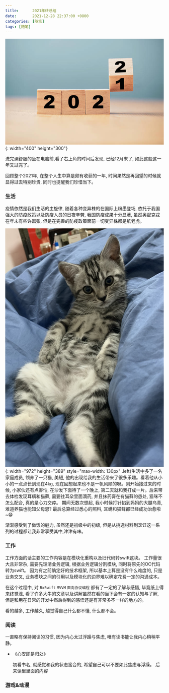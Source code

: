 ```yaml
---
title:      2021年终总结
date:       2021-12-28 22:37:00 +0800
categories: [随笔]
tags: [随笔]
---
```


![header image](/assets/img/common/post-2021-2022.jpeg){: width="400" height="300"}

洗完澡舒服的坐在电脑前,看了右上角的时间后发现, 已经12月末了, 如此这般这一年又过完了。

回顾整个2021年, 在整个人生中算是颇有收获的一年, 时间果然是再回望的时候就显得过去特别珍贵, 同时也提醒我们珍惜当下。

### 生活

疫情依然是我们生活的主旋律, 随着各种变异株的在国际上粉墨登场, 依托于我国强大的防疫政策以及防疫人员的日夜辛劳, 我国防疫成果十分显著, 虽然奥密克戎在年末有些许嚣张, 但是在完善的防疫政策面前一切变异株都是纸老虎。

![cat image](/assets/img/common/post-cat-pipi.jpg){: width="972" height="389" style="max-width: 130px" .left}生活中多了一名家庭成员, 领养了一只猫, 美短, 他的出现给我的生活带来了很多乐趣。看着他从小小的一点点长到现在4kg, 现在回想起来也不是一帆风顺的呀。刚开始接过来的时候, 小家伙还有点害怕, 在沙发下面待了一个晚上, 第二天就和我打成一片。后来带去体检发现耳螨和猫藓, 需要往耳朵里面滴药, 并且抹药膏在有猫藓的患处, 猫咪不怎么配合, 真的是心力交瘁。 期间无数次想起, 我小时候打针掐到妈妈的大腿乌青, 难道养猫也能知父母恩? 最后总算经过悉心的照料, 耳螨和猫藓都已经成功治愈啦~😁

渐渐感受到了做饭的魅力, 虽然还是初级中的初级, 但是从挑选材料到烹饪这一系列的过程都让我非常享受其中,津津有味。

### 工作

工作方面的话主要的工作内容是在模块化重构以及旧代码转swift这块。 工作量很大且非常杂, 需要先理清业务逻辑, 根据业务逻辑分割模块, 同时将原先的OC代码转为swift。 因为有之前确定好的技术框架, 所以基本上算是没有什么难度的, 只是业务交叉, 业务模块之间的引用以及模块化的边界难以确定花费一定的沟通成本。

在这个过程中, 对 `RxSwift` `MVVM` `面向协议编程` 都有了一定的了解与感悟, 毕竟纸上得来终觉浅, 看了许多大牛的文章以及讲解虽然在看的当下会有一定的认知与了解, 但是和用在日常的开发中然后得到的感悟还是有非常多不一样的地方的。

看的越多, 工作越久, 越觉得自己什么都不懂, 什么都不会。

### 阅读

一直略有保持阅读的习惯, 因为内心太过浮躁与焦虑, 唯有读书能让我内心稍稍平静。

- 《心安即是归处》

  初看书名, 就感觉和我的状态蛮合的, 希望自己可以不要如此焦虑与浮躁。
  后来读里里面的内容


### 游戏&动漫

